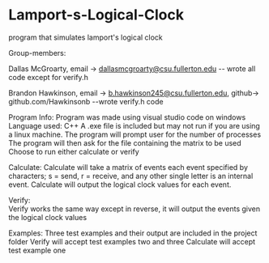 # Lamport-s-Logical-Clock
program that simulates lamport's logical clock

Group-members:

Dallas McGroarty, email -> dallasmcgroarty@csu.fullerton.edu 
    -- wrote all code except for verify.h
    
Brandon Hawkinson, email -> b.hawkinson245@csu.fullerton.edu, github-> github.com/Hawkinsonb 
    --wrote verify.h code

Program Info:
Program was made using visual studio code on windows
Language used: C++
A .exe file is included but may not run if you are using a linux machine.
The program will prompt user for the number of processes
The program will then ask for the file containing the matrix to be used
Choose to run either calculate or verify
    
Calculate:
Calculate will take a matrix of events each event specified by characters; s = send, r = receive, and any other single letter is an internal event. Calculate will output the logical clock values for each event.
    
Verify:    
Verify works the same way except in reverse, it will output the events given the logical clock values
    
Examples:
Three test examples and their output are included in the project folder
Verify will accept test examples two and three
Calculate will accept test example one
